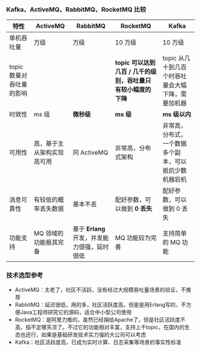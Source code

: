 ### Kafka、ActiveMQ、RabbitMQ、RocketMQ 比较

| 特性                     | ActiveMQ                   | RabbitMQ                                     | RocketMQ                                                     | Kafka                                                  |
| ------------------------ | -------------------------- | -------------------------------------------- | ------------------------------------------------------------ | ------------------------------------------------------ |
| 单机吞吐量               | 万级                       | 万级                                         | 10 万级                                                      | 10 万级                                                |
| topic 数量对吞吐量的影响 |                            |                                              | **topic 可以达到几百 / 几千的级别，吞吐量只有较小幅度的下降** | topic 从几十到几百个时吞吐量会大幅下降，需要加机器     |
| 时效性                   | ms 级                      | **微秒级**                                   | **ms 级**                                                    | **ms 级以内**                                          |
| 可用性                   | 高，基于主从架构实现高可用 | 同 ActiveMQ                                  | 非常高，分布式架构                                           | 非常高，分布式，一个数据多个副本，可以抵抗少数机器宕机 |
| 消息可靠性               | 有较低的概率丢失数据       | 基本不丢                                     | 配好参数，可以做到 **0 丢失**                                | 配好参数，可以做到 0 丢失                              |
| 功能支持                 | MQ 领域的功能极其完备      | 基于 **Erlang** 开发，并发能力很强，延时很低 | MQ 功能较为完善                                              | 支持简单的 MQ 功能                                     |



### 技术选型参考

- ActiveMQ：太老了，社区不活跃，没有经过大规模吞吐量场景的验证，不推荐
- RabbitMQ：延迟很低，用的多，社区活跃度高，但是是用Erlang写的，不方便Java工程师研究它的源码，适合中小型公司使用
- RocketMQ：是阿里力推的，虽然已经捐给Apache了，但是社区活跃度不高，指不定哪天凉了。不过它的功能相对丰富，支持上千topic，在国内的生态也还行，如果是基础研发技术实力强的大公司可以考虑
- Kafka：社区活跃度高，已成为实时计算、日志采集等场景的事实性标准